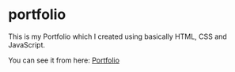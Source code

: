 # portfolio
This is my Portfolio which I created using  basically HTML, CSS and JavaScript.
<p>You can see it from here: <a href="https://dhirajmohon.github.io/portfolio" target="blank"> Portfolio </a></p>
